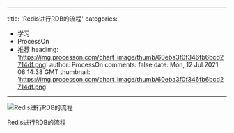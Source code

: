 
---
title: 'Redis进行RDB的流程'
categories: 
 - 学习
 - ProcessOn
 - 推荐
headimg: 'https://img.processon.com/chart_image/thumb/60eba3f0f346fb6bcd2714df.png'
author: ProcessOn
comments: false
date: Mon, 12 Jul 2021 08:14:38 GMT
thumbnail: 'https://img.processon.com/chart_image/thumb/60eba3f0f346fb6bcd2714df.png'
---

<div>   
<img class="thumb" alt="Redis进行RDB的流程" src="https://img.processon.com/chart_image/thumb/60eba3f0f346fb6bcd2714df.png" referrerpolicy="no-referrer">
<p>Redis进行RDB的流程</p>  
</div>
            